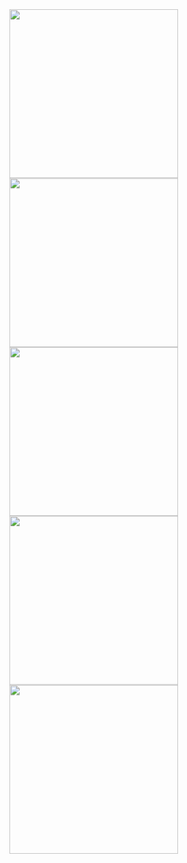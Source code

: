 <img src="https://github.com/user-attachments/assets/1221bed7-3b9c-44fd-9b74-534bf2babff1" width="300">
<img src="https://github.com/user-attachments/assets/465aaafd-30ce-4451-aa55-264189d224bd" width="300">
<img src="https://github.com/user-attachments/assets/0568639d-5ae8-436e-b713-04288ef7e831" width="300">
<img src="https://github.com/user-attachments/assets/499260be-b1e6-41d5-92fd-75be0efd9273" width="300">
<img src="https://github.com/user-attachments/assets/50a16761-0beb-4739-b554-dad6c65120e6" width="300">

